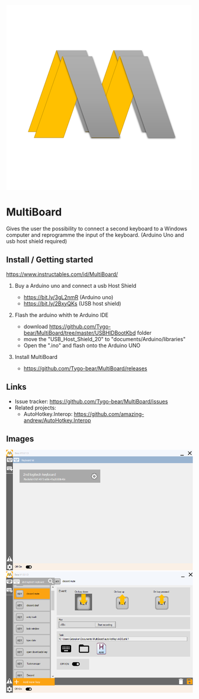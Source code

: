![MultiBoard logo](https://github.com/Tygo-bear/MultiBoard/blob/master/icons/logo/MultiBoard.png)
# MultiBoard
Gives the user the possibility to connect a second keyboard to a Windows computer and reprogramme the input of the keyboard.
(Arduino Uno and usb host shield required)

## Install / Getting started
https://www.instructables.com/id/MultiBoard/
1) Buy a Arduino uno and connect a usb Host Shield
   * https://bit.ly/3gL2nmR (Arduino uno)
   * https://bit.ly/2BxyQKs (USB host shield)

2) Flash the arduino whith te Arduino IDE
   * download https://github.com/Tygo-bear/MultiBoard/tree/master/USBHIDBootKbd folder
   * move the "USB_Host_Shield_20" to "documents/Arduino/libraries"
   * Open the ".ino" and flash onto the Arduino UNO

3) Install MultiBoard
   * https://github.com/Tygo-bear/MultiBoard/releases

## Links
- Issue tracker: https://github.com/Tygo-bear/MultiBoard/issues
- Related projects:
  - AutoHotkey.Interop: https://github.com/amazing-andrew/AutoHotkey.Interop

## Images
![MultiBoard keyboard](https://github.com/Tygo-bear/MultiBoard/blob/master/doc/readme%20images/MultiBoard_KeyboardView.png)
![MultiBoard key](https://github.com/Tygo-bear/MultiBoard/blob/master/doc/readme%20images/MultiBoard_KeyView.png)
